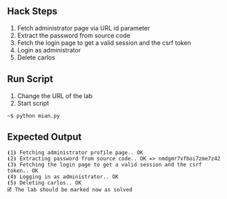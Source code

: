 ## Hack Steps

1. Fetch administrator page via URL id parameter
2. Extract the password from source code
3. Fetch the login page to get a valid session and the csrf token
4. Login as administrator
5. Delete carlos

## Run Script

1. Change the URL of the lab
2. Start script

```
~$ python mian.py
```

## Expected Output

```
⦗1⦘ Fetching administrator profile page.. OK
⦗2⦘ Extracting password from source code.. OK => nmdgmr7vfboi7zme7z42
⦗3⦘ Fetching the login page to get a valid session and the csrf token.. OK
⦗4⦘ Logging in as administrator.. OK
⦗5⦘ Deleting carlos.. OK
🗹 The lab should be marked now as solved
```
